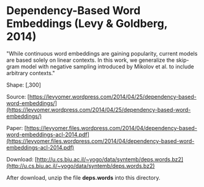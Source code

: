 # Dependency-Based Word Embeddings (Levy & Goldberg, 2014)

"While continuous word embeddings are gaining popularity, current models are based solely on linear contexts. In this work, we generalize the skip-gram model with negative sampling introduced by Mikolov et al. to include arbitrary contexts."

Shape: [,300]

Source: [https://levyomer.wordpress.com/2014/04/25/dependency-based-word-embeddings/](https://levyomer.wordpress.com/2014/04/25/dependency-based-word-embeddings/)

Paper: [https://levyomer.files.wordpress.com/2014/04/dependency-based-word-embeddings-acl-2014.pdf](https://levyomer.files.wordpress.com/2014/04/dependency-based-word-embeddings-acl-2014.pdf)

Download: [http://u.cs.biu.ac.il/~yogo/data/syntemb/deps.words.bz2](http://u.cs.biu.ac.il/~yogo/data/syntemb/deps.words.bz2)

After download, unzip the file **deps.words** into this directory.